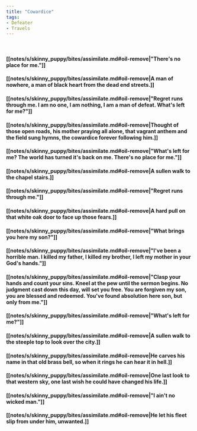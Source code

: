 ```yaml
---
title: "Cowardice"
tags:
- Defeater
- Travels
---
```

&nbsp;
#### [[notes/s/skinny_puppy/bites/assimilate.md#oil-remove|"There's no place for me."]]
#### [[notes/s/skinny_puppy/bites/assimilate.md#oil-remove|A man of nowhere, a man of black heart from the dead end streets.]]
#### [[notes/s/skinny_puppy/bites/assimilate.md#oil-remove|"Regret runs through me. I am no one, I am nothing, I am a man of defeat. What's left for me?"]]
#### [[notes/s/skinny_puppy/bites/assimilate.md#oil-remove|Thought of those open roads, his mother praying all alone, that vagrant anthem and the field sung hymns, the cowardice forever following him.]]
#### [[notes/s/skinny_puppy/bites/assimilate.md#oil-remove|"What's left for me? The world has turned it's back on me. There's no place for me."]]
#### [[notes/s/skinny_puppy/bites/assimilate.md#oil-remove|A sullen walk to the chapel stairs.]]
#### [[notes/s/skinny_puppy/bites/assimilate.md#oil-remove|"Regret runs through me."]]
#### [[notes/s/skinny_puppy/bites/assimilate.md#oil-remove|A hard pull on that white oak door to face up those fears.]]
#### [[notes/s/skinny_puppy/bites/assimilate.md#oil-remove|"What brings you here my son?"]]
#### [[notes/s/skinny_puppy/bites/assimilate.md#oil-remove|"I've been a horrible man. I killed my father, I killed my brother, I left my mother in your God's hands."]]
#### [[notes/s/skinny_puppy/bites/assimilate.md#oil-remove|"Clasp your hands and count your sins. Kneel at the pew until the sermon begins. No judgment cast down this day, will set you free. You are forgiven my son, you are blessed and redeemed. You've found absolution here son, but only from me."]]
#### [[notes/s/skinny_puppy/bites/assimilate.md#oil-remove|"What's left for me?"]]
#### [[notes/s/skinny_puppy/bites/assimilate.md#oil-remove|A sullen walk to the steeple top to look over the city.]]
#### [[notes/s/skinny_puppy/bites/assimilate.md#oil-remove|He carves his name in that old brass bell, so when it rings he can hear it in hell.]]
#### [[notes/s/skinny_puppy/bites/assimilate.md#oil-remove|One last look to that western sky, one last wish he could have changed his life.]]
#### [[notes/s/skinny_puppy/bites/assimilate.md#oil-remove|"I ain't no wicked man."]]
#### [[notes/s/skinny_puppy/bites/assimilate.md#oil-remove|He let his fleet slip from under him, unwanted.]]
